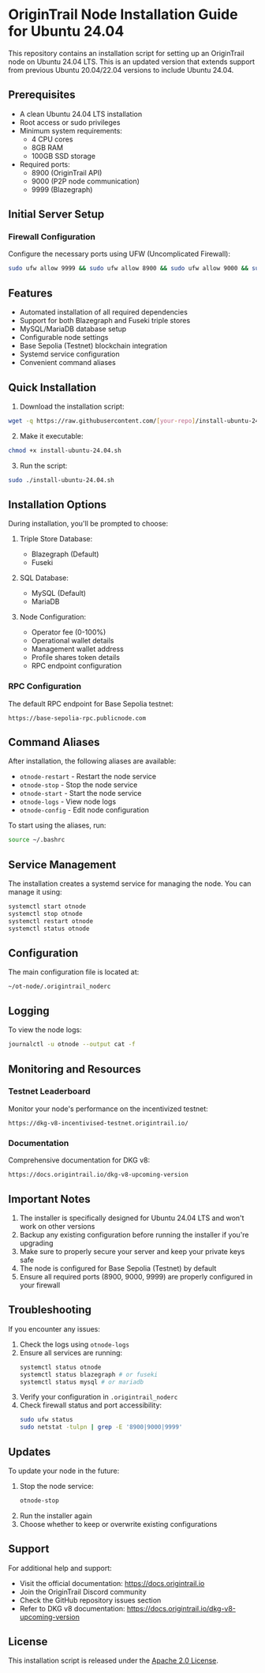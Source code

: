 # OriginTrail Node Installation Guide for Ubuntu 24.04

This repository contains an installation script for setting up an OriginTrail node on Ubuntu 24.04 LTS. This is an updated version that extends support from previous Ubuntu 20.04/22.04 versions to include Ubuntu 24.04.

## Prerequisites

- A clean Ubuntu 24.04 LTS installation
- Root access or sudo privileges
- Minimum system requirements:
  - 4 CPU cores
  - 8GB RAM
  - 100GB SSD storage
- Required ports:
  - 8900 (OriginTrail API)
  - 9000 (P2P node communication)
  - 9999 (Blazegraph)

## Initial Server Setup

### Firewall Configuration

Configure the necessary ports using UFW (Uncomplicated Firewall):

```bash
sudo ufw allow 9999 && sudo ufw allow 8900 && sudo ufw allow 9000 && sudo ufw reload
```

## Features

- Automated installation of all required dependencies
- Support for both Blazegraph and Fuseki triple stores
- MySQL/MariaDB database setup
- Configurable node settings
- Base Sepolia (Testnet) blockchain integration
- Systemd service configuration
- Convenient command aliases

## Quick Installation

1. Download the installation script:
```bash
wget -q https://raw.githubusercontent.com/[your-repo]/install-ubuntu-24.04.sh
```

2. Make it executable:
```bash
chmod +x install-ubuntu-24.04.sh
```

3. Run the script:
```bash
sudo ./install-ubuntu-24.04.sh
```

## Installation Options

During installation, you'll be prompted to choose:

1. Triple Store Database:
   - Blazegraph (Default)
   - Fuseki
   
2. SQL Database:
   - MySQL (Default)
   - MariaDB

3. Node Configuration:
   - Operator fee (0-100%)
   - Operational wallet details
   - Management wallet address
   - Profile shares token details
   - RPC endpoint configuration

### RPC Configuration

The default RPC endpoint for Base Sepolia testnet:
```
https://base-sepolia-rpc.publicnode.com
```

## Command Aliases

After installation, the following aliases are available:
- `otnode-restart` - Restart the node service
- `otnode-stop` - Stop the node service
- `otnode-start` - Start the node service
- `otnode-logs` - View node logs
- `otnode-config` - Edit node configuration

To start using the aliases, run:
```bash
source ~/.bashrc
```

## Service Management

The installation creates a systemd service for managing the node. You can manage it using:
```bash
systemctl start otnode
systemctl stop otnode
systemctl restart otnode
systemctl status otnode
```

## Configuration

The main configuration file is located at:
```
~/ot-node/.origintrail_noderc
```

## Logging

To view the node logs:
```bash
journalctl -u otnode --output cat -f
```

## Monitoring and Resources

### Testnet Leaderboard
Monitor your node's performance on the incentivized testnet:
```
https://dkg-v8-incentivised-testnet.origintrail.io/
```

### Documentation
Comprehensive documentation for DKG v8:
```
https://docs.origintrail.io/dkg-v8-upcoming-version
```

## Important Notes

1. The installer is specifically designed for Ubuntu 24.04 LTS and won't work on other versions
2. Backup any existing configuration before running the installer if you're upgrading
3. Make sure to properly secure your server and keep your private keys safe
4. The node is configured for Base Sepolia (Testnet) by default
5. Ensure all required ports (8900, 9000, 9999) are properly configured in your firewall

## Troubleshooting

If you encounter any issues:

1. Check the logs using `otnode-logs`
2. Ensure all services are running:
   ```bash
   systemctl status otnode
   systemctl status blazegraph # or fuseki
   systemctl status mysql # or mariadb
   ```
3. Verify your configuration in `.origintrail_noderc`
4. Check firewall status and port accessibility:
   ```bash
   sudo ufw status
   sudo netstat -tulpn | grep -E '8900|9000|9999'
   ```

## Updates

To update your node in the future:

1. Stop the node service:
   ```bash
   otnode-stop
   ```
2. Run the installer again
3. Choose whether to keep or overwrite existing configurations

## Support

For additional help and support:
- Visit the official documentation: https://docs.origintrail.io
- Join the OriginTrail Discord community
- Check the GitHub repository issues section
- Refer to DKG v8 documentation: https://docs.origintrail.io/dkg-v8-upcoming-version

## License

This installation script is released under the [Apache 2.0 License](LICENSE).
